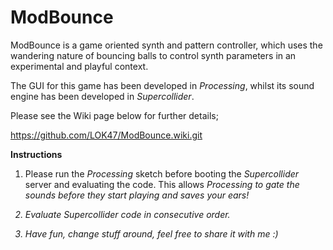 # ModBounce

ModBounce is a game oriented synth and pattern controller, which uses the wandering nature of bouncing balls to control synth parameters in an experimental and playful context.

The GUI for this game has been developed in *Processing*, whilst its sound engine has been developed in *Supercollider*.

Please see the Wiki page below for further details;

https://github.com/LOK47/ModBounce.wiki.git




<b>Instructions</b>

1. Please run the <i>Processing</i> sketch before booting the <i>Supercollider</i> server and evaluating the code.
This allows <i>Processing<i> to gate the sounds before they start playing and saves your ears!  

2. Evaluate <i>Supercollider<i> code in consecutive order.

3. Have fun, change stuff around, feel free to share it with me :)  

